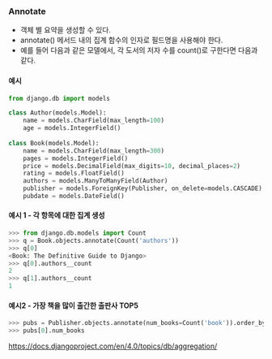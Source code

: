 
### Annotate

- 객체 별 요약을 생성할 수 있다.
- annotate() 메서드 내의 집계 함수의 인자로 필드명을 사용해야 한다.
- 예를 들어 다음과 같은 모델에서, 각 도서의 저자 수를 count()로 구한다면 다음과 같다.

#### 예시
```python
from django.db import models

class Author(models.Model):
    name = models.CharField(max_length=100)
    age = models.IntegerField()
    
class Book(models.Model):
    name = models.CharField(max_length=300)
    pages = models.IntegerField()
    price = models.DecimalField(max_digits=10, decimal_places=2)
    rating = models.FloatField()
    authors = models.ManyToManyField(Author)
    publisher = models.ForeignKey(Publisher, on_delete=models.CASCADE)
    pubdate = models.DateField()
```

#### 예시 1 - 각 항목에 대한 집계 생성
```python
>>> from django.db.models import Count
>>> q = Book.objects.annotate(Count('authors'))
>>> q[0]
<Book: The Definitive Guide to Django>
>>> q[0].authors__count
2
>>> q[1].authors__count
1
```

#### 예시2  - 가장 책을 많이 출간한 출판사 TOP5

```python
>>> pubs = Publisher.objects.annotate(num_books=Count('book')).order_by('-num_books')[:5]
>>> pubs[0].num_books
```


https://docs.djangoproject.com/en/4.0/topics/db/aggregation/
